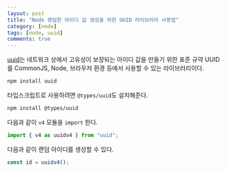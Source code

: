```yaml
---
layout: post
title: "Node 랜덤한 아이디 값 생성을 위한 UUID 라이브러리 사용법"
category: [node]
tags: [node, uuid]
comments: true
---
```


[uuid](https://www.npmjs.com/package/uuid)는 네트워크 상에서 고유성이 보장되는 아이디 값을 만들기 위한 표준 규약 UUID를 CommonJS, Node, 브라우저 환경 등에서 사용할 수 있는 라이브러리이다.

```bash
npm install uuid
```

타입스크립트로 사용하려면 `@types/uuid`도 설치해준다.

```bash
npm install @types/uuid
```

다음과 같이 `v4` 모듈을 `import` 한다.

```jsx
import { v4 as uuidv4 } from "uuid";
```

다음과 같이 랜덤 아이디를 생성할 수 있다.

```jsx
const id = uuidv4();
```
